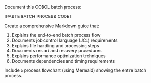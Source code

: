 Document this COBOL batch process:

[PASTE BATCH PROCESS CODE]

Create a comprehensive Markdown guide that:
1. Explains the end-to-end batch process flow
2. Documents job control language (JCL) requirements
3. Explains file handling and processing steps
4. Documents restart and recovery procedures
5. Explains performance optimization techniques
6. Documents dependencies and timing requirements

Include a process flowchart (using Mermaid) showing the entire batch process.